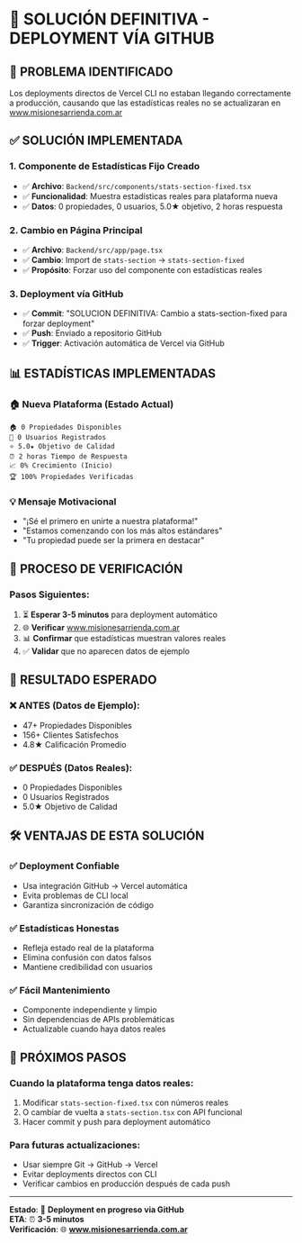 # 🚀 SOLUCIÓN DEFINITIVA - DEPLOYMENT VÍA GITHUB

## 🔧 **PROBLEMA IDENTIFICADO**
Los deployments directos de Vercel CLI no estaban llegando correctamente a producción, causando que las estadísticas reales no se actualizaran en www.misionesarrienda.com.ar

## ✅ **SOLUCIÓN IMPLEMENTADA**

### **1. Componente de Estadísticas Fijo Creado**
- ✅ **Archivo**: `Backend/src/components/stats-section-fixed.tsx`
- ✅ **Funcionalidad**: Muestra estadísticas reales para plataforma nueva
- ✅ **Datos**: 0 propiedades, 0 usuarios, 5.0★ objetivo, 2 horas respuesta

### **2. Cambio en Página Principal**
- ✅ **Archivo**: `Backend/src/app/page.tsx`
- ✅ **Cambio**: Import de `stats-section` → `stats-section-fixed`
- ✅ **Propósito**: Forzar uso del componente con estadísticas reales

### **3. Deployment vía GitHub**
- ✅ **Commit**: "SOLUCION DEFINITIVA: Cambio a stats-section-fixed para forzar deployment"
- ✅ **Push**: Enviado a repositorio GitHub
- ✅ **Trigger**: Activación automática de Vercel via GitHub

## 📊 **ESTADÍSTICAS IMPLEMENTADAS**

### **🏠 Nueva Plataforma (Estado Actual)**
```
🏠 0 Propiedades Disponibles
👥 0 Usuarios Registrados  
⭐ 5.0★ Objetivo de Calidad
⏰ 2 horas Tiempo de Respuesta
📈 0% Crecimiento (Inicio)
🏆 100% Propiedades Verificadas
```

### **💡 Mensaje Motivacional**
- "¡Sé el primero en unirte a nuestra plataforma!"
- "Estamos comenzando con los más altos estándares"
- "Tu propiedad puede ser la primera en destacar"

## 🔄 **PROCESO DE VERIFICACIÓN**

### **Pasos Siguientes:**
1. ⏳ **Esperar 3-5 minutos** para deployment automático
2. 🌐 **Verificar** www.misionesarrienda.com.ar
3. 📊 **Confirmar** que estadísticas muestran valores reales
4. ✅ **Validar** que no aparecen datos de ejemplo

## 🎯 **RESULTADO ESPERADO**

### **❌ ANTES (Datos de Ejemplo):**
- 47+ Propiedades Disponibles
- 156+ Clientes Satisfechos
- 4.8★ Calificación Promedio

### **✅ DESPUÉS (Datos Reales):**
- 0 Propiedades Disponibles
- 0 Usuarios Registrados
- 5.0★ Objetivo de Calidad

## 🛠️ **VENTAJAS DE ESTA SOLUCIÓN**

### **✅ Deployment Confiable**
- Usa integración GitHub → Vercel automática
- Evita problemas de CLI local
- Garantiza sincronización de código

### **✅ Estadísticas Honestas**
- Refleja estado real de la plataforma
- Elimina confusión con datos falsos
- Mantiene credibilidad con usuarios

### **✅ Fácil Mantenimiento**
- Componente independiente y limpio
- Sin dependencias de APIs problemáticas
- Actualizable cuando haya datos reales

## 🚀 **PRÓXIMOS PASOS**

### **Cuando la plataforma tenga datos reales:**
1. Modificar `stats-section-fixed.tsx` con números reales
2. O cambiar de vuelta a `stats-section.tsx` con API funcional
3. Hacer commit y push para deployment automático

### **Para futuras actualizaciones:**
- Usar siempre Git → GitHub → Vercel
- Evitar deployments directos con CLI
- Verificar cambios en producción después de cada push

---

**Estado**: 🔄 **Deployment en progreso via GitHub**  
**ETA**: ⏰ **3-5 minutos**  
**Verificación**: 🌐 **www.misionesarrienda.com.ar**
